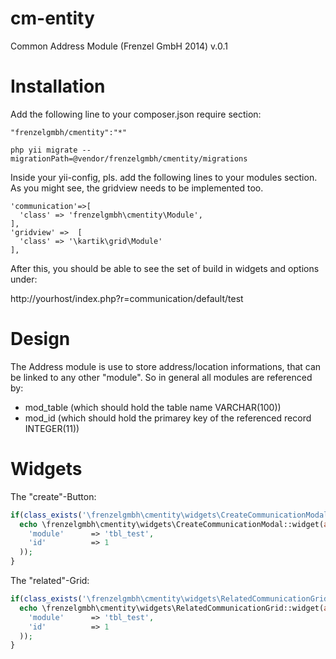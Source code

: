 cm-entity
==========

Common Address Module (Frenzel GmbH 2014) v.0.1

Installation
============

Add the following line to your composer.json require section:

```
"frenzelgmbh/cmentity":"*"
```

```
php yii migrate --migrationPath=@vendor/frenzelgmbh/cmentity/migrations
```

Inside your yii-config, pls. add the following lines to your modules section. As you
might see, the gridview needs to be implemented too.
```
'communication'=>[
  'class' => 'frenzelgmbh\cmentity\Module',
],
'gridview' =>  [
  'class' => '\kartik\grid\Module'
],
```

After this, you should be able to see the set of build in widgets and options under:

http://yourhost/index.php?r=communication/default/test

Design
======

The Address module is use to store address/location informations, that can be linked to any other "module".
So in general all modules are referenced by:

* mod_table (which should hold the table name VARCHAR(100))
* mod_id    (which should hold the primarey key of the referenced record INTEGER(11))


Widgets
=======

The "create"-Button:
```php
if(class_exists('\frenzelgmbh\cmentity\widgets\CreateCommunicationModal')){
  echo \frenzelgmbh\cmentity\widgets\CreateCommunicationModal::widget(array(
    'module'      => 'tbl_test',
    'id'          => 1
  )); 
}
```

The "related"-Grid:
```php
if(class_exists('\frenzelgmbh\cmentity\widgets\RelatedCommunicationGrid')){
  echo \frenzelgmbh\cmentity\widgets\RelatedCommunicationGrid::widget(array(
    'module'      => 'tbl_test',
    'id'          => 1
  )); 
}
```
